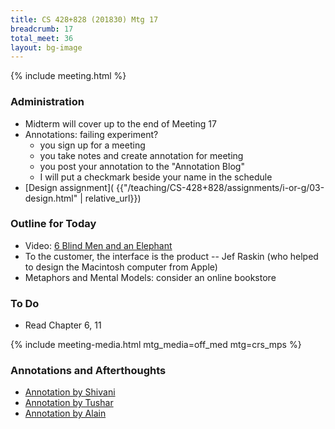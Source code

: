 ```yaml
---
title: CS 428+828 (201830) Mtg 17
breadcrumb: 17
total_meet: 36
layout: bg-image
---
```

{% include meeting.html %}

### Administration

* Midterm will cover up to the end of Meeting 17
* Annotations: failing experiment?
  - you sign up for a meeting
  - you take notes and create annotation for meeting
  - you post your annotation to the "Annotation Blog"
  - I will put a checkmark beside your name in the schedule
* [Design assignment]( {{"/teaching/CS-428+828/assignments/i-or-g/03-design.html" | relative_url}})

### Outline for Today

* Video: [6 Blind Men and an Elephant](https://www.youtube.com/watch?v=iBqgr5xZLz0)
* To the customer, the interface is the product -- Jef Raskin (who helped to design the Macintosh computer from Apple)
* Metaphors and Mental Models: consider an online bookstore

### To Do

* Read Chapter 6, 11

{% include meeting-media.html mtg_media=off_med mtg=crs_mps %}

### Annotations and Afterthoughts

* [Annotation by Shivani](https://urcourses.uregina.ca/mod/oublog/viewpost.php?post=27653)
* [Annotation by Tushar](https://urcourses.uregina.ca/mod/oublog/viewpost.php?post=27666)
* [Annotation by Alain](https://urcourses.uregina.ca/mod/oublog/viewpost.php?post=27688)
